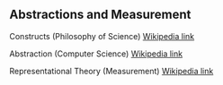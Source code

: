 ## Abstractions and Measurement   

Constructs (Philosophy of Science)   [Wikipedia link](https://en.wikipedia.org/wiki/Construct_(philosophy))  

Abstraction (Computer Science)   [Wikipedia link](https://en.wikipedia.org/wiki/Abstraction_(computer_science))  

Representational Theory (Measurement)   [Wikipedia link](https://en.wikipedia.org/wiki/Measurement#Representational_theory)  

